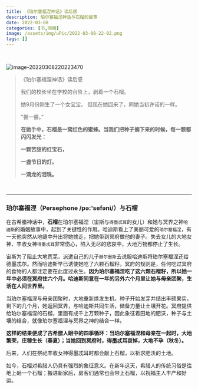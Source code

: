 ```yaml
---
title: 《珀尔塞福涅神话》读后感
description: 珀尔塞福涅神话与石榴的故事
date: 2022-03-08
categories: [书,网摘]
image: /assets/img/uPic/2022-03-08-22-02.png
tags: []
---
```

 

![image-20220308220223470](https://cdn.jsdelivr.net/gh/shawnyeung/shawnyeung.github.io@master/assets/img/uPic/2022-03-08-22-02.png)

> 《珀尔塞福涅神话》读后感
>
> 
>
> 我们的校长坐在学校的台阶上，剥着一个石榴。
>
> 她9月份刚生了一个女宝宝。
> 但现在她回来了，同她当初许诺的一样。
>
> "尝一尝。”
>
> **在她手中，石榴是一窝红色的蜜蜂。当我们把种子摘下来的时候，每一颗都闪闪发光：**
>
> **一颗苦甜的红宝石，**
>
> **一盏节日的灯。**
>
> **一滴龙的泪珠。**

<br/>


---
### 珀尔塞福涅（Persephone /pə:'sefəni/）与石榴

在古希腊神话中，**石榴**在珀尔塞福涅（宙斯与`得墨忒耳`的女儿）和她与冥界之神`哈迪斯`的婚姻故事中，起到了关键性的作用。哈迪斯看上了美丽可爱的`珀尔塞福涅`，有一天他突然从地缝中升出将她掳走，把她带到冥府做他的妻子。失去女儿的大地女神、丰收女神`得墨忒耳`非常伤心，陷入无尽的悲哀中，大地万物都停止了生长。

宙斯为了阻止大地荒芜，派遣自己的儿子`赫尔墨斯`去说服哈迪斯将珀尔塞福涅还给德墨忒尔。然而哈迪斯早已诱使她吃了六颗石榴籽，冥府的规则是，任何吃过冥府的食物的人都注定要在此度过永生。**因为珀尔塞福涅吃了这六颗石榴籽，所以她一年中必须在冥府住六个月。哈迪斯同意在一年的另外六个月里让她与母亲团聚，生活在人间世界里。**

当珀尔塞福涅与母亲团聚时，大地重新焕发生机，种子开始发芽并结出丰硕果实。剩下的几个月，她返回冥界，与哈迪斯共同生活，储备力量让土壤开花。冥府提供给珀尔塞福涅的石榴，里面有成千上万颗种子，因此象征着田地的肥沃，种子与土壤的结合，就像珀尔塞福涅与冥界之神的结合一样。

**这样的结果便成了古希腊人眼中的四季循环：当珀尔塞福涅和母亲在一起时，大地繁荣，庄稼生长（春夏）；当她回到冥府时，得墨忒耳哀悼，大地不孕（秋冬）。**

后来，人们在祭祀丰收女神得墨忒耳时都会献上石榴，以祈求肥沃的土地。

如今，石榴对希腊人仍具有强烈的象征意义。在新年这天，希腊人的传统习俗是往地上砸一个石榴；搬进新家后，房客们通常也会带上石榴，以祝福主人丰产和好运。